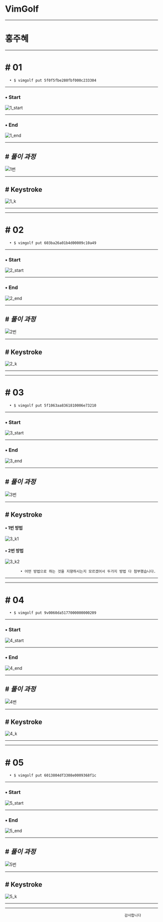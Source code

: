 # VimGolf

-----------------

# 홍주혜

-----------------
# # 01

      • $ vimgolf put 5f0f5fbe280fbf000c233304
-----------      
      
### • Start


![1_start](https://user-images.githubusercontent.com/94774284/144275446-4566df37-a03f-4db7-99a5-8366ae685493.PNG)

          
-------------     
     
### • End


![1_end](https://user-images.githubusercontent.com/94774284/144268783-a5767ac4-7146-4295-905c-3c6e8c665a95.PNG)


---------------

## # *풀이 과정*

     
![1번](https://user-images.githubusercontent.com/94774284/144269190-bb8de575-f9d3-46e3-b2ef-4cc907b2be9b.gif)


-------------

## # Keystroke


![1_k](https://user-images.githubusercontent.com/94774284/144272735-b90e746d-e4a3-4289-b998-7fb2656622d4.PNG)


-----------------
-----------------

# # 02


      • $ vimgolf put 603ba26a01b4d00009c10a49
      
      
-----------      
      
### • Start


![2_start](https://user-images.githubusercontent.com/94774284/144272002-a60a9151-c902-4e9c-b8a3-6ecb7317eff2.PNG)
      
      
-------------     
     
### • End


![2_end](https://user-images.githubusercontent.com/94774284/144272021-e157879b-4773-43a8-aa54-5a1a207b12c4.PNG)


---------------

## # *풀이 과정*

     
![2번](https://user-images.githubusercontent.com/94774284/144272044-6f97d568-2b7e-4084-90a4-a258e9a77cc6.gif)


-------------

## # Keystroke


![2_k](https://user-images.githubusercontent.com/94774284/144272639-3e236a9b-c46e-421a-8a54-8644ac97e6a9.PNG)


------------------
------------------

# # 03


      • $ vimgolf put 5f1063aa8361810006e73210
      
      
-----------      
      
### • Start


![3_start](https://user-images.githubusercontent.com/94774284/144273438-06ba15b1-c879-4afb-9faa-1cfd09286568.PNG)

           
-------------     
     
### • End


![3_end](https://user-images.githubusercontent.com/94774284/144273457-808bbe92-bcb3-4fee-b1f6-5e5346e9a01b.PNG)


---------------

## # *풀이 과정*

     
![3번](https://user-images.githubusercontent.com/94774284/144273472-3b249438-95c3-4855-ab58-cd56a42b1881.gif)


-------------

## # Keystroke

#### • 1번 방법

![3_k1](https://user-images.githubusercontent.com/94774284/144275169-31caf170-db82-49ca-a545-cdcea68a314e.PNG)

#### • 2번 방법

![3_k2](https://user-images.githubusercontent.com/94774284/144275317-eb7b0842-35bb-405b-b68d-0260a5336044.PNG)


           • 어떤 방법으로 하는 것을 지향하시는지 모르겠어서 두가지 방법 다 첨부했습니다.


------------------
-----------------

# # 04

      • $ vimgolf put 9v0060da5177000000000209
      
-----------      
      
### • Start


![4_start](https://user-images.githubusercontent.com/94774284/144276221-1c5588ad-8599-41fe-b69c-7d42915a0a1f.PNG)

         
-------------     
     
### • End


![4_end](https://user-images.githubusercontent.com/94774284/144276238-61b24aa3-6330-4d4b-a0f9-9b7ec9829e58.PNG)


---------------

## # *풀이 과정*

     
![4번](https://user-images.githubusercontent.com/94774284/144276288-d441245d-2be1-4f03-a16c-135201d8da57.gif)


-------------

## # Keystroke


![4_k](https://user-images.githubusercontent.com/94774284/144276667-750f8dae-917c-4a8e-a301-a49f22b4fba7.PNG)


-----------------
------------------

# # 05


      • $ vimgolf put 6013804df3308e0009368f1c
      
      
-----------      
      
### • Start


![5_start](https://user-images.githubusercontent.com/94774284/144277289-e83cae2b-d2dc-44c9-be30-3a39300f1db1.PNG)
      
      
-------------     
     
### • End


![5_end](https://user-images.githubusercontent.com/94774284/144277307-a2030a1b-ed56-4715-9311-d5c2360af084.PNG)


---------------

## # *풀이 과정*


![5번](https://user-images.githubusercontent.com/94774284/144277328-a067e54b-ce58-4d77-93ec-51d548e49a03.gif)
   

-------------

## # Keystroke


![5_k](https://user-images.githubusercontent.com/94774284/144277353-37cd8886-3528-4f7e-bcbc-9ec209300ad6.PNG)


-----------------
-----------------
                                                           감사합니다

